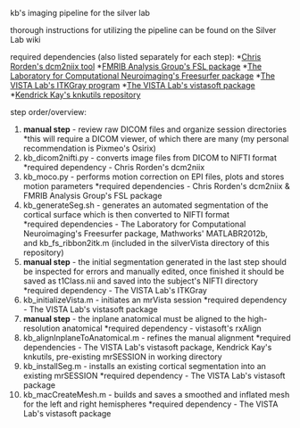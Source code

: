 kb's imaging pipeline for the silver lab

thorough instructions for utilizing the pipeline can be found on the Silver Lab wiki

required dependencies (also listed separately for each step):
  *[Chris Rorden's dcm2niix tool](https://github.com/neurolabusc/dcm2niix/tree/master/osx_binary)
  *[FMRIB Analysis Group's FSL package](http://fsl.fmrib.ox.ac.uk/fsl/fslwiki/FslInstallation)
  *[The Laboratory for Computational Neuroimaging's Freesurfer package](https://surfer.nmr.mgh.harvard.edu/fswiki/DownloadAndInstall)
  *[The VISTA Lab's ITKGray program](http://web.stanford.edu/group/vista/cgi-bin/wiki/index.php/ITKGray_Install)
  *[The VISTA Lab's vistasoft package](https://github.com/vistalab/vistasoft)
  *[Kendrick Kay's knkutils repository](https://github.com/kendrickkay/knkutils)

step order/overview:
1) **manual step** - review raw DICOM files and organize session directories 
      *this will require a DICOM viewer, of which there are many (my personal recommendation is Pixmeo's Osirix)
2) kb_dicom2nifti.py - converts image files from DICOM to NIFTI format 
      *required dependency - Chris Rorden's dcm2niix
3) kb_moco.py - performs motion correction on EPI files, plots and stores motion parameters 
      *required dependencies - Chris Rorden's dcm2niix & FMRIB Analysis Group's FSL package
4) kb_generateSeg.sh - generates an automated segmentation of the cortical surface which is then converted to NIFTI format     
      *required dependencies - The Laboratory for Computational Neuroimaging's Freesurfer package, Mathworks' MATLABR2012b,   
      and kb_fs_ribbon2itk.m (included in the silverVista directory of this repository)
5) **manual step** - the initial segmentation generated in the last step should be inspected for errors and manually edited, once finished it should be saved as t1Class.nii and saved into the subject's NIFTI directory 
      *required dependency - The VISTA Lab's ITKGray
6) kb_initializeVista.m - initiates an mrVista session 
      *required dependency - The VISTA Lab's vistasoft package
7) **manual step** - the inplane anatomical must be aligned to the high-resolution anatomical 
      *required dependency - vistasoft's rxAlign
8) kb_alignInplaneToAnatomical.m - refines the manual alignment 
      *required dependencies - The VISTA Lab's vistasoft package, Kendrick Kay's knkutils, pre-existing mrSESSION in working 
      directory
9) kb_installSeg.m - installs an existing cortical segmentation into an existing mrSESSION 
      *required dependency - The VISTA Lab's vistasoft package
10) kb_macCreateMesh.m - builds and saves a smoothed and inflated mesh for the left and right hemispheres
      *required dependency - The VISTA Lab's vistasoft package

